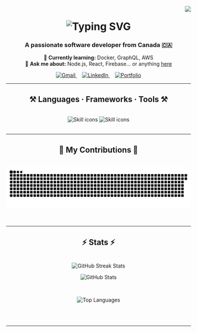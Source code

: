 <!-- Visitor Badge -->
<img align="right" src="https://visitor-badge.laobi.icu/badge?page_id=mulaxn.mulaxn" />

<!-- Header Typing SVG -->
<h1 align="center">
  <img
    src="https://readme-typing-svg.herokuapp.com/?font=Righteous&size=35&center=true&vCenter=true&width=500&height=70&duration=4000&lines=Hi+There!+👋;+I'm+Shajan+Alam!;"
    alt="Typing SVG"
  />
</h1>

<h3 align="center">A passionate software developer from Canada 🇨🇦</h3>

<p align="center">
  🌱 <strong>Currently learning:</strong> Docker, GraphQL, AWS<br/>
  💬 <strong>Ask me about:</strong> Node.js, React, Firebase… or anything  
  <a href="https://github.com/mulaxn/mulaxn/issues" target="_blank">here</a>
</p>

<p align="center" style="margin-top: 1em;">
  <a href="mailto:alamshajan@gmail.com" target="_blank" style="margin: 0 0.5em;">
    <img
      src="https://img.shields.io/badge/Gmail-333333?style=for-the-badge&logo=gmail&logoColor=red"
      alt="Gmail"
    />
  </a>
  <a href="https://www.linkedin.com/in/shajanalam/" target="_blank" style="margin: 0 0.5em;">
    <img
      src="https://img.shields.io/badge/LinkedIn-0077B5?style=for-the-badge&logo=linkedin&logoColor=white"
      alt="LinkedIn"
    />
  </a>
  <a href="https://mulaxn.github.io/Port/" target="_blank" style="margin: 0 0.5em;">
    <img
      src="https://img.shields.io/badge/Portfolio-FF5722?style=for-the-badge&logo=google-chrome&logoColor=white"
      alt="Portfolio"
    />
  </a>
</p>

<hr/>

<h2 align="center">⚒️ Languages · Frameworks · Tools ⚒️</h2>
<br/>
<div align="center">
  <img
    src="https://skillicons.dev/icons?i=react,bootstrap,mui,html,css,vscode,github,figma,tailwind,git,r"
    alt="Skill icons"
  />
  <img
    src="https://skillicons.dev/icons?i=nodejs,python,javascript,typescript,express,firebase,mongodb,c,java,nextjs,mysql,flask"
    alt="Skill icons"
  />
</div>

<br/>
<hr/>

<div align="center">
  <h2>🐍 My Contributions 🐍</h2>
  <br/>
  <img
    alt="snake eating my contributions"
    src="https://raw.githubusercontent.com/mulaxn/mulaxn/main/output/github-contribution-grid-snake.svg"
  />
  <br/><br/><br/>
</div>

<hr/>

<h2 align="center">⚡ Stats ⚡</h2>
<br/>
<div align="center">
  <!-- GitHub Streak -->
  <img
    width="390"
    src="https://github-readme-streak-stats.herokuapp.com/?user=mulaxn&count_private=true&theme=react&border_radius=10"
    alt="GitHub Streak Stats"
  />

  <!-- Overall GitHub Stats -->
  <img
    width="390"
    src="https://github-readme-stats.vercel.app/api?username=mulaxn&count_private=true&show_icons=true&theme=react&border_radius=10"
    alt="GitHub Stats"
  />

  <br/>

  <!-- Top Languages -->
  <img
    width="325"
    src="https://github-readme-stats.vercel.app/api/top-langs?username=mulaxn&hide=html&langs_count=8&layout=compact&theme=react&border_radius=10"
    alt="Top Languages"
  />
</div>

<br/><br/>
<hr/>
